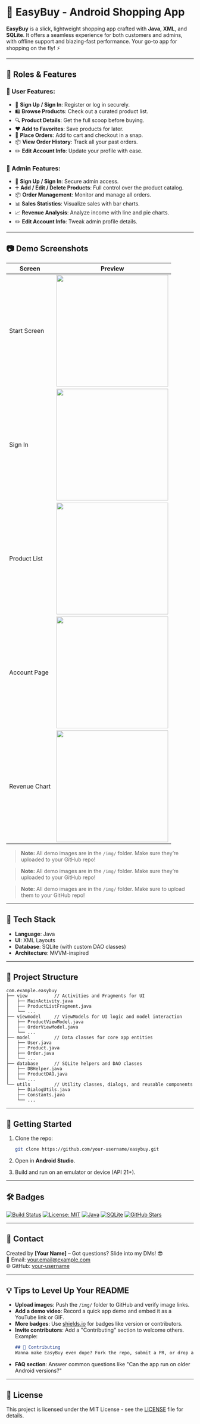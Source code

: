 # 🛒 EasyBuy - Android Shopping App

**EasyBuy** is a slick, lightweight shopping app crafted with **Java**, **XML**, and **SQLite**. It offers a seamless experience for both customers and admins, with offline support and blazing-fast performance. Your go-to app for shopping on the fly! ⚡

---

## 👥 Roles & Features

### 👤 User Features:
- 🔐 **Sign Up / Sign In**: Register or log in securely.
- 🛍️ **Browse Products**: Check out a curated product list.
- 🔍 **Product Details**: Get the full scoop before buying.
- ❤️ **Add to Favorites**: Save products for later.
- 🛒 **Place Orders**: Add to cart and checkout in a snap.
- 📦 **View Order History**: Track all your past orders.
- ✏️ **Edit Account Info**: Update your profile with ease.

### 🔧 Admin Features:
- 🔐 **Sign Up / Sign In**: Secure admin access.
- ➕ **Add / Edit / Delete Products**: Full control over the product catalog.
- 📦 **Order Management**: Monitor and manage all orders.
- 📊 **Sales Statistics**: Visualize sales with bar charts.
- 📈 **Revenue Analysis**: Analyze income with line and pie charts.
- ✏️ **Edit Account Info**: Tweak admin profile details.

---

## 📷 Demo Screenshots

| Screen            | Preview                                                                 |
|-------------------|-------------------------------------------------------------------------|
| Start Screen      | <img src="https://raw.githubusercontent.com/quzkhanh/EasyBuy_quzkhanh/master/img/start.png" width="300"> |
| Sign In           | <img src="https://raw.githubusercontent.com/quzkhanh/EasyBuy_quzkhanh/master/img/signIn.png" width="300"> |
| Product List      | <img src="https://raw.githubusercontent.com/quzkhanh/EasyBuy_quzkhanh/master/img/product.png" width="300"> |
| Account Page      | <img src="https://raw.githubusercontent.com/quzkhanh/EasyBuy_quzkhanh/master/img/account.png" width="300"> |
| Revenue Chart     | <img src="https://raw.githubusercontent.com/quzkhanh/EasyBuy_quzkhanh/master/img/roundChart.png" width="300"> |

> **Note:** All demo images are in the `/img/` folder. Make sure they’re uploaded to your GitHub repo!

> **Note:** All demo images are in the `/img/` folder. Make sure they’re uploaded to your GitHub repo!

> **Note:** All demo images are in the `/img/` folder. Make sure to upload them to your GitHub repo!

---

## 🧠 Tech Stack

- **Language**: Java
- **UI**: XML Layouts
- **Database**: SQLite (with custom DAO classes)
- **Architecture**: MVVM-inspired

---

## 📁 Project Structure

```
com.example.easybuy
├── view          // Activities and Fragments for UI
│   ├── MainActivity.java
│   ├── ProductListFragment.java
│   └── ...
├── viewmodel     // ViewModels for UI logic and model interaction
│   ├── ProductViewModel.java
│   ├── OrderViewModel.java
│   └── ...
├── model         // Data classes for core app entities
│   ├── User.java
│   ├── Product.java
│   ├── Order.java
│   └── ...
├── database      // SQLite helpers and DAO classes
│   ├── DBHelper.java
│   ├── ProductDAO.java
│   └── ...
└── utils         // Utility classes, dialogs, and reusable components
    ├── DialogUtils.java
    ├── Constants.java
    └── ...
```

---

## 🚀 Getting Started

1. Clone the repo:
   ```bash
   git clone https://github.com/your-username/easybuy.git
   ```

2. Open in **Android Studio**.
3. Build and run on an emulator or device (API 21+).

---

## 🛠️ Badges

[![Build Status](https://img.shields.io/badge/build-passing-brightgreen)](https://github.com/your-username/easybuy)
[![License: MIT](https://img.shields.io/badge/License-MIT-yellow.svg)](https://opensource.org/licenses/MIT)
[![Java](https://img.shields.io/badge/language-Java-blue)](https://www.java.com/)
[![SQLite](https://img.shields.io/badge/database-SQLite-lightgrey)](https://www.sqlite.org/)
[![GitHub Stars](https://img.shields.io/github/stars/your-username/easybuy)](https://github.com/your-username/easybuy)

---

## 📩 Contact

Created by **[Your Name]** – Got questions? Slide into my DMs! 😎  
📧 Email: your.email@example.com  
🌐 GitHub: [your-username](https://github.com/your-username)

---

## 💡 Tips to Level Up Your README
- **Upload images**: Push the `/img/` folder to GitHub and verify image links.
- **Add a demo video**: Record a quick app demo and embed it as a YouTube link or GIF.
- **More badges**: Use [shields.io](https://shields.io/) for badges like version or contributors.
- **Invite contributors**: Add a "Contributing" section to welcome others. Example:
  ```markdown
  ## 🤝 Contributing
  Wanna make EasyBuy even dope? Fork the repo, submit a PR, or drop an issue with your ideas!
  ```
- **FAQ section**: Answer common questions like "Can the app run on older Android versions?"

---

## 📜 License

This project is licensed under the MIT License - see the [LICENSE](LICENSE) file for details.
